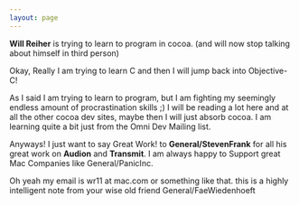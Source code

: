 ```yaml
---
layout: page
---
```


**Will Reiher** is trying to learn to program in cocoa. (and will now stop talking about himself in third person)


Okay, Really I am trying to learn C and then I will jump back into Objective-C!

As I said I am trying to learn to program, but I am fighting my seemingly endless amount of procrastination skills ;) I will be reading a lot here and at all the other cocoa dev sites, maybe then I will just absorb cocoa. I am learning quite a bit just from the Omni Dev Mailing list.

Anyways! I just want to say Great Work! to **General/StevenFrank** for all his great work on **Audion** and **Transmit**. I am always happy to Support great Mac Companies like General/PanicInc.

Oh yeah my email is wr11 at mac.com or something like that.
this is a highly intelligent note from your wise old friend General/FaeWiedenhoeft
